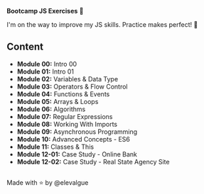 **Bootcamp JS Exercises** 🍋

I'm on the way to improve my JS skills. Practice makes perfect! 💪

## Content

- **Module 00:** Intro 00
- **Module 01:** Intro 01
- **Module 02:** Variables & Data Type
- **Module 03:** Operators & Flow Control
- **Module 04:** Functions & Events
- **Module 05:** Arrays & Loops
- **Module 06:** Algorithms
- **Module 07:** Regular Expressions
- **Module 08:** Working With Imports
- **Module 09:** Asynchronous Programming
- **Module 10:** Advanced Concepts - ES6
- **Module 11:** Classes & This
- **Module 12-01:** Case Study - Online Bank
- **Module 12-02:** Case Study - Real State Agency Site

##

Made with ⭐ by @elevalgue
